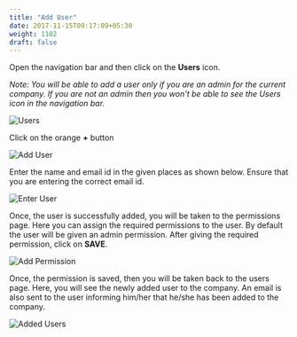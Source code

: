 ```yaml
---
title: "Add User"
date: 2017-11-15T09:17:09+05:30
weight: 1102
draft: false
---
```


Open the navigation bar and then click on the **Users** icon.

*Note: You will be able to add a user only if you are an admin for the current company. If you are not an admin then you won't be able to see the Users icon in the navigation bar.*

![Users](../../../images/android/user_icon.png "Users")

Click on the orange **+** button

![Add User](../../../images/android/add_user.png "Add User")

Enter the name and email id in the given places as shown below. Ensure that you are entering the correct email id.

![Enter User](../../../images/android/enter_user.png "Enter User")

Once, the user is successfully added, you will be taken to the permissions page. Here you can assign the required permissions to the user. By default the user will be given an admin permission. After giving the required permission, click on **SAVE**.

![Add Permission](../../../images/android/add_permission.png "Add Permission")

Once, the permission is saved, then you will be taken back to the users page. Here, you will see the newly added user to the company. An email is also sent to the user informing him/her that he/she has been added to the company.

![Added Users](../../../images/android/see_user.png "Added Users")